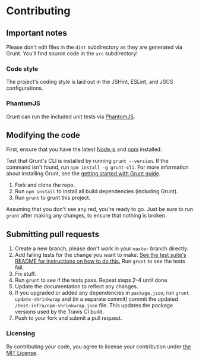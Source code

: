 # Contributing

## Important notes

Please don't edit files in the `dist` subdirectory as they are generated via Grunt. You'll find source code in the `src` subdirectory!

### Code style

The project's coding style is laid out in the JSHint, ESLint, and JSCS configurations.

### PhantomJS

Grunt can run the included unit tests via [PhantomJS](http://phantomjs.org/).

## Modifying the code

First, ensure that you have the latest [Node.js](https://nodejs.org/en/) and [npm](https://www.npmjs.com/) installed.

Test that Grunt's CLI is installed by running `grunt --version`. If the command isn't found, run `npm install -g grunt-cli`. For more information about installing Grunt, see the [getting started with Grunt guide](http://gruntjs.com/getting-started).

1. Fork and clone the repo.
2. Run `npm install` to install all build dependencies (including Grunt).
3. Run `grunt` to grunt this project.

Assuming that you don't see any red, you're ready to go. Just be sure to run `grunt` after making any changes, to ensure that nothing is broken.

## Submitting pull requests

1. Create a new branch, please don't work in your `master` branch directly.
2. Add failing tests for the change you want to make. [See the test suite's README for instructions on how to do this.](https://github.com/twbs/bootlint/blob/master/test/README.md) Run `grunt` to see the tests fail.
3. Fix stuff.
4. Run `grunt` to see if the tests pass. Repeat steps 2-4 until done.
5. Update the documentation to reflect any changes.
6. If you upgraded or added any dependencies in `package.json`, run `grunt update-shrinkwrap` and (in a separate commit) commit the updated `/test-infra/npm-shrinkwrap.json` file. This updates the package versions used by the Travis CI build.
7. Push to your fork and submit a pull request.

### Licensing

By contributing your code, you agree to license your contribution under [the MIT License](https://github.com/twbs/bootlint/blob/master/LICENSE).
